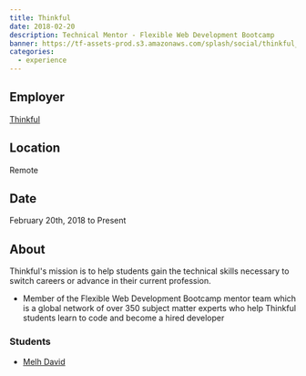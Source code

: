 ```yaml
---
title: Thinkful
date: 2018-02-20
description: Technical Mentor - Flexible Web Development Bootcamp
banner: https://tf-assets-prod.s3.amazonaws.com/splash/social/thinkful_logo.png
categories:
  - experience
---
```


## Employer

[Thinkful](https://thinkful.com)

## Location

Remote

## Date

February 20th, 2018 to Present

## About

Thinkful's mission is to help students gain the technical skills necessary to switch careers or advance in their current profession.

* Member of the Flexible Web Development Bootcamp mentor team which is a global network of over 350 subject matter experts who help Thinkful students learn to code and become a hired developer

### Students

* [Melh David](https://www.linkedin.com/in/melhdavid)
